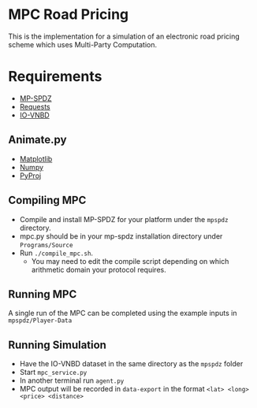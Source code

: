 # MPC Road Pricing
This is the implementation for a simulation of an electronic road pricing scheme which uses Multi-Party Computation.

# Requirements
- [MP-SPDZ](https://github.com/data61/MP-SPDZ)
- [Requests](https://pypi.org/project/requests/)
- [IO-VNBD](https://github.com/onyekpeu/IO-VNBD)

## Animate.py
- [Matplotlib](https://pypi.org/project/matplotlib/)
- [Numpy](https://pypi.org/project/numpy/)
- [PyProj](https://pypi.org/project/pyproj/)

## Compiling MPC

- Compile and install MP-SPDZ for your platform under the `mpspdz` directory. 
- mpc.py should be in your mp-spdz installation directory under `Programs/Source`
- Run `./compile_mpc.sh`.
  - You may need to edit the compile script depending on which arithmetic domain your protocol requires.

## Running MPC
A single run of the MPC can be completed using the example inputs in `mpspdz/Player-Data`

## Running Simulation
- Have the IO-VNBD dataset in the same directory as the `mpspdz` folder
- Start `mpc_service.py`
- In another terminal run `agent.py`
- MPC output will be recorded in `data-export` in the format `<lat> <long> <price> <distance>`
